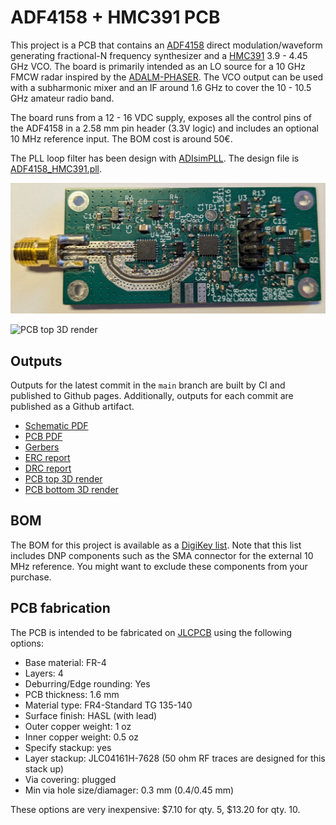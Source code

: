 # ADF4158 + HMC391 PCB

This project is a PCB that contains an
[ADF4158](https://www.analog.com/en/products/adf4158.html) direct
modulation/waveform generating fractional-N frequency synthesizer and a
[HMC391](https://www.analog.com/en/products/hmc391.html) 3.9 - 4.45 GHz VCO. The
board is primarily intended as an LO source for a 10 GHz FMCW radar inspired by
the
[ADALM-PHASER](https://wiki.analog.com/resources/eval/user-guides/circuits-from-the-lab/cn0566/overview_setup). The
VCO output can be used with a subharmonic mixer and an IF around 1.6 GHz to
cover the 10 - 10.5 GHz amateur radio band.

The board runs from a 12 - 16 VDC supply, exposes all the control pins of the
ADF4158 in a 2.58 mm pin header (3.3V logic) and includes an optional 10 MHz
reference input. The BOM cost is around 50€.

The PLL loop filter has been design with
[ADIsimPLL](https://www.analog.com/en/lp/resources/adisimpll.html). The design
file is [ADF4158_HMC391.pll](ADF4158_HMC391.pll).

![Assembled PCB](pictures/adf4158-pcb.jpg)

![PCB top 3D render](https://daniestevez.github.io/ADF4158_PCB/pcb-top.png)

## Outputs

Outputs for the latest commit in the `main` branch are built by CI and published
to Github pages. Additionally, outputs for each commit are published as a Github
artifact.

- [Schematic PDF](https://daniestevez.github.io/ADF4158_PCB/schematic.pdf)
- [PCB PDF](https://daniestevez.github.io/ADF4158_PCB/pcb.pdf)
- [Gerbers](https://daniestevez.github.io/ADF4158_PCB/gerbers.zip)
- [ERC report](https://daniestevez.github.io/ADF4158_PCB/erc.rpt)
- [DRC report](https://daniestevez.github.io/ADF4158_PCB/drc.rpt)
- [PCB top 3D render](https://daniestevez.github.io/ADF4158_PCB/pcb-top.png)
- [PCB bottom 3D render](https://daniestevez.github.io/ADF4158_PCB/pcb-bottom.png)

## BOM

The BOM for this project is available as a [DigiKey
list](https://www.digikey.es/en/mylists/list/1BEYR2RWXI). Note that this list
includes DNP components such as the SMA connector for the external 10 MHz
reference. You might want to exclude these components from your purchase.

## PCB fabrication

The PCB is intended to be fabricated on [JLCPCB](https://jlcpcb.com/) using the
following options:

- Base material: FR-4
- Layers: 4
- Deburring/Edge rounding: Yes
- PCB thickness: 1.6 mm
- Material type: FR4-Standard TG 135-140
- Surface finish: HASL (with lead)
- Outer copper weight: 1 oz
- Inner copper weight: 0.5 oz
- Specify stackup: yes
- Layer stackup: JLC04161H-7628 (50 ohm RF traces are designed for this stack up)
- Via covering: plugged
- Min via hole size/diamager: 0.3 mm (0.4/0.45 mm)

These options are very inexpensive: $7.10 for qty. 5, $13.20 for qty. 10.
